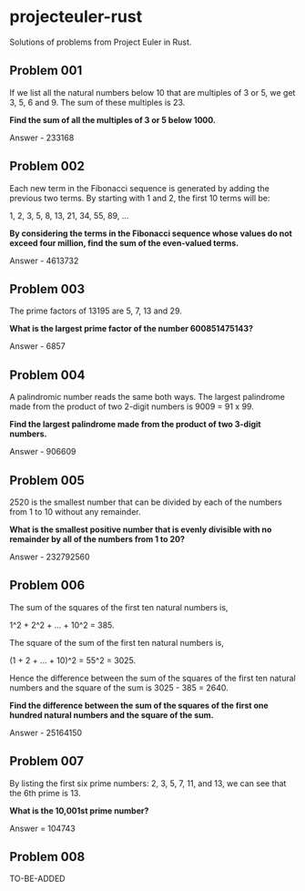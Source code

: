 # projecteuler-rust
Solutions of problems from Project Euler in Rust.

## Problem 001
If we list all the natural numbers below 10 that are multiples of 3 or 5, we get 3, 5, 6 and 9. The sum of these multiples is 23.

**Find the sum of all the multiples of 3 or 5 below 1000.**

Answer - 233168

## Problem 002
Each new term in the Fibonacci sequence is generated by adding the previous two terms. By starting with 1 and 2, the first 10 terms will be:

1, 2, 3, 5, 8, 13, 21, 34, 55, 89, ...

**By considering the terms in the Fibonacci sequence whose values do not exceed four million, find the sum of the even-valued terms.**

Answer - 4613732

## Problem 003

The prime factors of 13195 are 5, 7, 13 and 29.

**What is the largest prime factor of the number 600851475143?**

Answer - 6857

## Problem 004

A palindromic number reads the same both ways. The largest palindrome made from the product of two 2-digit numbers is 9009 = 91 x 99.

**Find the largest palindrome made from the product of two 3-digit numbers.**

Answer - 906609

## Problem 005

2520 is the smallest number that can be divided by each of the numbers from 1 to 10 without any remainder.

**What is the smallest positive number that is evenly divisible with no remainder by all of the numbers from 1 to 20?**

Answer - 232792560

## Problem 006

The sum of the squares of the first ten natural numbers is,

1^2 + 2^2 + ... + 10^2 = 385.

The square of the sum of the first ten natural numbers is,

(1 + 2 + ... + 10)^2 = 55^2 = 3025.

Hence the difference between the sum of the squares of the first ten natural numbers and the square of the sum is 3025 - 385 = 2640.

**Find the difference between the sum of the squares of the first one hundred natural numbers and the square of the sum.**

Answer - 25164150

## Problem 007

By listing the first six prime numbers: 2, 3, 5, 7, 11, and 13, we can see that the 6th prime is 13.

**What is the 10,001st prime number?**

Answer = 104743

## Problem 008

TO-BE-ADDED